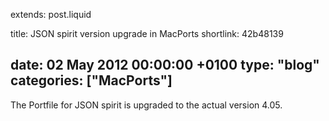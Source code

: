 extends: post.liquid

title: JSON spirit version upgrade in MacPorts
shortlink: 42b48139

date: 02 May 2012 00:00:00 +0100
type: "blog"
categories: ["MacPorts"]
---

The Portfile for JSON spirit is upgraded to the actual version 4.05.
